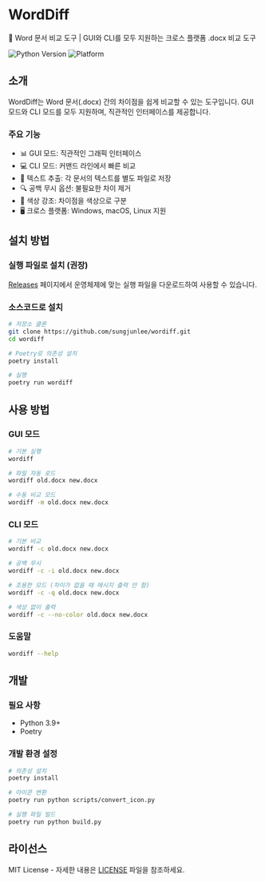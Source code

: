 # WordDiff

📄 Word 문서 비교 도구 | GUI와 CLI를 모두 지원하는 크로스 플랫폼 .docx 비교 도구

![Python Version](https://img.shields.io/badge/python-3.9+-blue.svg)
![Platform](https://img.shields.io/badge/platform-Windows%20%7C%20macOS%20%7C%20Linux-lightgrey.svg)

## 소개

WordDiff는 Word 문서(.docx) 간의 차이점을 쉽게 비교할 수 있는 도구입니다. GUI 모드와 CLI 모드를 모두 지원하며, 직관적인 인터페이스를 제공합니다.

### 주요 기능

- 📊 GUI 모드: 직관적인 그래픽 인터페이스
- 💻 CLI 모드: 커맨드 라인에서 빠른 비교
- 📝 텍스트 추출: 각 문서의 텍스트를 별도 파일로 저장
- 🔍 공백 무시 옵션: 불필요한 차이 제거
- 🌈 색상 강조: 차이점을 색상으로 구분
- 🖥️ 크로스 플랫폼: Windows, macOS, Linux 지원

## 설치 방법

### 실행 파일로 설치 (권장)
[Releases](https://github.com/sungjunlee/wordiff/releases) 페이지에서 운영체제에 맞는 실행 파일을 다운로드하여 사용할 수 있습니다.

### 소스코드로 설치
```bash
# 저장소 클론
git clone https://github.com/sungjunlee/wordiff.git
cd wordiff

# Poetry로 의존성 설치
poetry install

# 실행
poetry run wordiff
```

## 사용 방법

### GUI 모드
```bash
# 기본 실행
wordiff

# 파일 자동 로드
wordiff old.docx new.docx

# 수동 비교 모드
wordiff -m old.docx new.docx
```

### CLI 모드
```bash
# 기본 비교
wordiff -c old.docx new.docx

# 공백 무시
wordiff -c -i old.docx new.docx

# 조용한 모드 (차이가 없을 때 메시지 출력 안 함)
wordiff -c -q old.docx new.docx

# 색상 없이 출력
wordiff -c --no-color old.docx new.docx
```

### 도움말
```bash
wordiff --help
```

## 개발

### 필요 사항
- Python 3.9+
- Poetry

### 개발 환경 설정
```bash
# 의존성 설치
poetry install

# 아이콘 변환
poetry run python scripts/convert_icon.py

# 실행 파일 빌드
poetry run python build.py
```

## 라이선스

MIT License - 자세한 내용은 [LICENSE](LICENSE) 파일을 참조하세요.